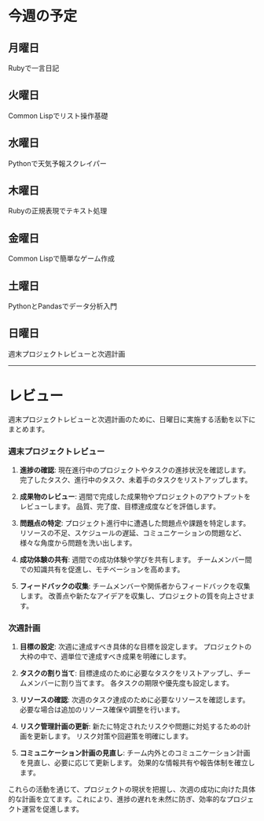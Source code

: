 # 今週の予定

## 月曜日

Rubyで一言日記

## 火曜日

Common Lispでリスト操作基礎

## 水曜日

Pythonで天気予報スクレイパー

## 木曜日

Rubyの正規表現でテキスト処理

## 金曜日

Common Lispで簡単なゲーム作成

## 土曜日

PythonとPandasでデータ分析入門

## 日曜日

週末プロジェクトレビューと次週計画

---

# レビュー

週末プロジェクトレビューと次週計画のために、日曜日に実施する活動を以下にまとめます。

### 週末プロジェクトレビュー

1. **進捗の確認**: 現在進行中のプロジェクトやタスクの進捗状況を確認します。
   完了したタスク、進行中のタスク、未着手のタスクをリストアップします。

2. **成果物のレビュー**: 週間で完成した成果物やプロジェクトのアウトプットをレビューします。
   品質、完了度、目標達成度などを評価します。

3. **問題点の特定**: プロジェクト進行中に遭遇した問題点や課題を特定します。
   リソースの不足、スケジュールの遅延、コミュニケーションの問題など、様々な角度から問題を洗い出します。

4. **成功体験の共有**: 週間での成功体験や学びを共有します。
   チームメンバー間での知識共有を促進し、モチベーションを高めます。

5. **フィードバックの収集**: チームメンバーや関係者からフィードバックを収集します。
   改善点や新たなアイデアを収集し、プロジェクトの質を向上させます。

### 次週計画

1.  **目標の設定**: 次週に達成すべき具体的な目標を設定します。
    プロジェクトの大枠の中で、週単位で達成すべき成果を明確にします。

2.  **タスクの割り当て**: 目標達成のために必要なタスクをリストアップし、チームメンバーに割り当てます。
    各タスクの期限や優先度も設定します。

3.  **リソースの確認**: 次週のタスク達成のために必要なリソースを確認します。
    必要な場合は追加のリソース確保や調整を行います。

4.  **リスク管理計画の更新**: 新たに特定されたリスクや問題に対処するための計画を更新します。
    リスク対策や回避策を明確にします。

5.  **コミュニケーション計画の見直し**: チーム内外とのコミュニケーション計画を見直し、必要に応じて更新します。
    効果的な情報共有や報告体制を確立します。

これらの活動を通じて、プロジェクトの現状を把握し、次週の成功に向けた具体的な計画を立てます。これにより、進捗の遅れを未然に防ぎ、効率的なプロジェクト運営を促進します。
